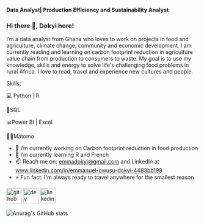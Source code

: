 
#### Data Analyst| Production Efficiency and Sustainability Analyst
### Hi there 👋, Dokyi here!

I’m a data analyst from Ghana who loves to work on projects in food and agriculture, climate change, community and economic development. I am currently reading and learning on carbon footprint reduction in agriculture value chain from production to consumers to waste. My goal is to use my knowledge, skills and energy to solve life's challenging food problems in rural Africa. I love to read, travel and experience new cultures and people.

Skills:

💻 Python | R

🔎SQL

📊Power BI | Excel

🔎🌐Matomo

- 🔭 I’m currently working on Carbon footprint reduction in food production  
- 🌱 I’m currently learning R and French 
- 📫 Reach me on: emmadokyi@gmail.com and LinkedIn at www.linkedin.com/in/emmanuel-owusu-dokyi-4483bb198 
- ⚡ Fun fact: I'm always ready to travel anywhere for the smallest reason  


[<img src='https://cdn.jsdelivr.net/npm/simple-icons@3.0.1/icons/github.svg' alt='github' height='40'>](https://github.com/EmmaDokyi)  [<img src='https://cdn.jsdelivr.net/npm/simple-icons@3.0.1/icons/dev-dot-to.svg' alt='dev' height='40'>](https://dev.to/emmadokyi)  [<img src='https://cdn.jsdelivr.net/npm/simple-icons@3.0.1/icons/linkedin.svg' alt='linkedin' height='40'>](https://www.linkedin.com/in/www.linkedin.com/in/emmanuel-owusu-dokyi-4483bb198/)  


![Anurag's GitHub stats](https://github-readme-stats.vercel.app/api?username=EmmaDokyi&show_icons=true&theme=red)
